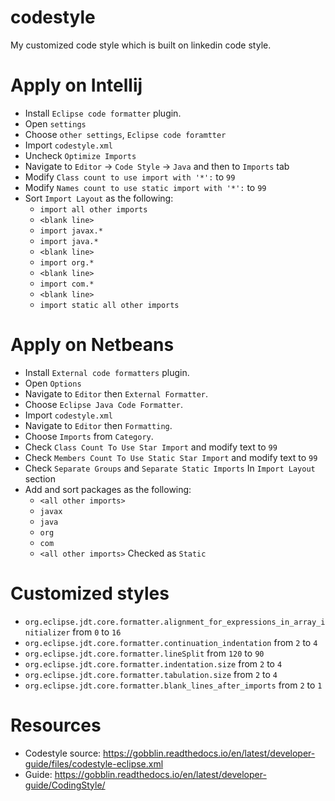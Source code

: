 # codestyle
My customized code style which is built on linkedin code style.

# Apply on Intellij
- Install `Eclipse code formatter` plugin.
- Open `settings`
- Choose `other settings`, `Eclipse code foramtter`
- Import `codestyle.xml`
- Uncheck `Optimize Imports`
- Navigate to `Editor` -> `Code Style` -> `Java` and then to `Imports` tab
- Modify `Class count to use import with '*':` to `99`
- Modify `Names count to use static import with '*':` to `99`
- Sort `Import Layout` as the following:
    - `import all other imports`
    - `<blank line>`
    - `import javax.*`
    - `import java.*`
    - `<blank line>`
    - `import org.*`
    - `<blank line>`
    - `import com.*`
    - `<blank line>`
    - `import static all other imports`

# Apply on Netbeans
- Install `External code formatters` plugin.
- Open `Options`
- Navigate to `Editor` then `External Formatter`.
- Choose `Eclipse Java Code Formatter`.
- Import `codestyle.xml`
- Navigate to `Editor` then `Formatting`.
- Choose `Imports` from `Category`.
- Check `Class Count To Use Star Import` and modify text to `99`
- Check `Members Count To Use Static Star Import` and modify text to `99`
- Check `Separate Groups` and `Separate Static Imports` In `Import Layout` section
- Add and sort packages as the following:
    - `<all other imports>`
    - `javax`
    - `java`
    - `org`
    - `com`
    - `<all other imports>` Checked as `Static`

# Customized styles
- `org.eclipse.jdt.core.formatter.alignment_for_expressions_in_array_initializer` from `0` to `16`
- `org.eclipse.jdt.core.formatter.continuation_indentation` from `2` to `4`
- `org.eclipse.jdt.core.formatter.lineSplit` from `120` to `90`
- `org.eclipse.jdt.core.formatter.indentation.size` from `2` to `4`
- `org.eclipse.jdt.core.formatter.tabulation.size` from `2` to `4`
- `org.eclipse.jdt.core.formatter.blank_lines_after_imports` from `2` to `1`

# Resources
- Codestyle source: https://gobblin.readthedocs.io/en/latest/developer-guide/files/codestyle-eclipse.xml
- Guide: https://gobblin.readthedocs.io/en/latest/developer-guide/CodingStyle/